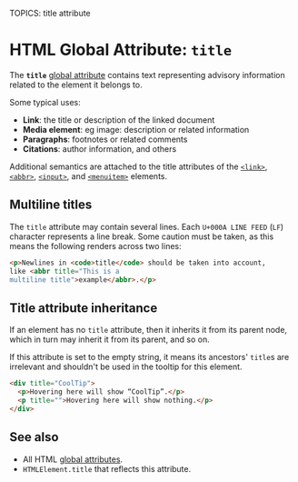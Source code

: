 TOPICS: title attribute

# HTML Global Attribute: `title`

The **`title`** [global attribute](/en/webfrontend/HTML_Global_Attributes) contains text representing
advisory information related to the element it belongs to.

Some typical uses:

- **Link**: the title or description of the linked document
- **Media element**: eg image: description or related information
- **Paragraphs**: footnotes or related comments
- **Citations**: author information, and others

Additional semantics are attached to the title attributes of the [`<link>`](/en/webfrontend/<link>),
[`<abbr>`](/en/webfrontend/<abbr>), [`<input>`](/en/webfrontend/<input>), and
[`<menuitem>`](/en/webfrontend/<menuitem>) elements.

## Multiline titles

The `title` attribute may contain several lines. Each `U+000A LINE FEED` (`LF`) character represents
a line break. Some caution must be taken, as this means the following renders across two lines:

```html
<p>Newlines in <code>title</code> should be taken into account,
like <abbr title="This is a
multiline title">example</abbr>.</p>
```

## Title attribute inheritance

If an element has no `title` attribute, then it inherits it from its parent node, which in turn may
inherit it from its parent, and so on.

If this attribute is set to the empty string, it means its ancestors' `title`s are irrelevant and
shouldn't be used in the tooltip for this element.

```html
<div title="CoolTip">
  <p>Hovering here will show “CoolTip”.</p>
  <p title="">Hovering here will show nothing.</p>
</div>
```

## See also

- All HTML [global attributes](/en/webfrontend/HTML_Global_Attributes).
- `HTMLElement.title` that reflects this attribute.
